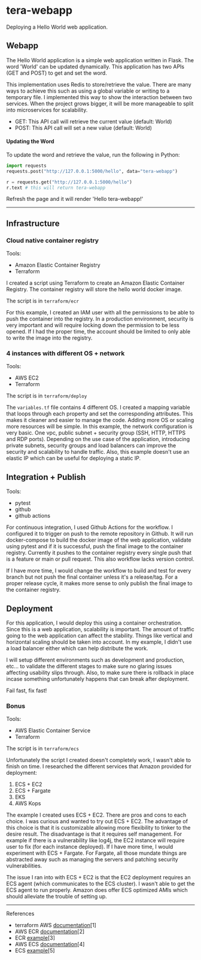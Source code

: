 # tera-webapp

Deploying a Hello World web application.

## Webapp

The Hello World application is a simple web application written in Flask. The word 'World' can be updated dynamically. This application has two APIs (GET and POST) to get and set the word. 

This implementation uses Redis to store/retrieve the value. There are many ways to achieve this such as using a global variable or writing to a temporary file. I implemented this way to show the interaction between two services. When the project grows bigger, it will be more manageable to split into microservices for scalability.

- GET: This API call will retrieve the current value (default: World)
- POST: This API call will set a new value (default: World)

#### Updating the Word

To update the word and retrieve the value, run the following in Python:

```python
import requests
requests.post("http://127.0.0.1:5000/hello", data="tera-webapp")

r = requests.get("http://127.0.0.1:5000/hello")
r.text # this will return tera-webapp
```

Refresh the page and it will render 'Hello tera-webapp!'

---

## Infrastructure

### Cloud native container registry

Tools:

- Amazon Elastic Container Registry
- Terraform

I created a script using Terraform to create an Amazon Elastic Container Registry. The container registry will store the hello world docker image.

The script is in `terraform/ecr`

For this example, I created an IAM user with all the permissions to be able to push the container into the registry. In a production environment, security is very important and will require locking down the permission to be less opened. If I had the proper time, the account should be limited to only able to write the image into the registry.

### 4 instances with different OS + network

Tools:

- AWS EC2
- Terraform

The script is in `terraform/deploy`

The `variables.tf` file contains 4 different OS. I created a mapping variable that loops through each property and set the corresponding attributes. This makes it cleaner and easier to manage the code. Adding more OS or scaling more resources will be simple. In this example, the network configuration is very basic. One vpc, public subnet + security group (SSH, HTTP, HTTPS and RDP ports). Depending on the use case of the application, introducing private subnets, security groups and load balancers can improve the security and scalability to handle traffic. Also, this example doesn't use an elastic IP which can be useful for deploying a static IP.

## Integration + Publish

Tools:

- pytest
- github
- github actions

For continuous integration, I used Github Actions for the workflow. I configured it to trigger on push to the remote repository in Github. It will run docker-compose to build the docker image of the web application, validate using pytest and if it is successful, push the final image to the container registry. Currently it pushes to the container registry every single push that is a feature or main or pull request. This also workflow lacks version control.

If I have more time, I would change the workflow to build and test for every branch but not push the final container unless it's a release/tag. For a proper release cycle, it makes more sense to only publish the final image to the container registry.

## Deployment

For this application, I would deploy this using a container orchestration. Since this is a web application, scalability is important. The amount of traffic going to the web application can affect the stability. Things like vertical and horizontal scaling should be taken into account. In my example, I didn't use a load balancer either which can help distribute the work.

I will setup different environments such as development and production, etc... to validate the different stages to make sure no glaring issues affecting usability slips through. Also, to make sure there is rollback in place incase something unfortunately happens that can break after deployment.

Fail fast, fix fast!

### Bonus

Tools:

- AWS Elastic Container Service
- Terraform

The script is in `terraform/ecs`

Unfortunately the script I created doesn't completely work, I wasn't able to finish on time. I researched the different services that Amazon provided for deployment:

1. ECS + EC2
2. ECS + Fargate
3. EKS
4. AWS Kops

The example I created uses ECS + EC2. There are pros and cons to each choice. I was curious and wanted to try out ECS + EC2. The advantage of this choice is that it is customizable allowing more flexibility to tinker to the desire result. The disadvantage is that it requires self management. For example if there is a vulnerability like log4j, the EC2 instance will require user to fix (for each instance deployed). If I have more time, I would experiment with ECS + Fargate. For Fargate, all those mundate things are abstracted away such as managing the servers and patching security vulnerabilities. 

The issue I ran into with ECS + EC2 is that the EC2 deployment requires an ECS agent (which communicates to the ECS cluster). I wasn't able to get the ECS agent to run properly. Amazon does offer ECS optimized AMIs which should alleviate the trouble of setting up.

---

References

- terraform AWS [documentation](https://registry.terraform.io/providers/hashicorp/aws/latest/docs)[1]
- AWS ECR [documentation](https://docs.aws.amazon.com/ecr/)[2]
- ECR [example](https://github.com/lgallard/terraform-aws-ecr)[3]
- AWS ECS [documentation](https://docs.aws.amazon.com/ecs/index.html)[4]
- ECS [example](https://medium.com/swlh/creating-an-aws-ecs-cluster-of-ec2-instances-with-terraform-85a10b5cfbe3)[5]

